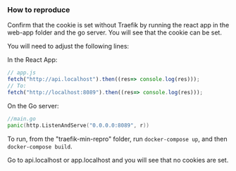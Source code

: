 ### How to reproduce

Confirm that the cookie is set without Traefik by running the react app in the web-app folder and the go server. You will see that the cookie can be set.

You will need to adjust the following lines:

In the React App:
```javascript
// app.js
fetch("http://api.localhost").then((res=> console.log(res)));
// To:
fetch("http://localhost:8089").then((res=> console.log(res)));
```

On the Go server:

```go
//main.go
panic(http.ListenAndServe("0.0.0.0:8089", r))
```

To run, from the "traefik-min-repro" folder, run ```docker-compose up```, and then ```docker-compose build```.

Go to api.localhost or app.localhost and you will see that no cookies are set.